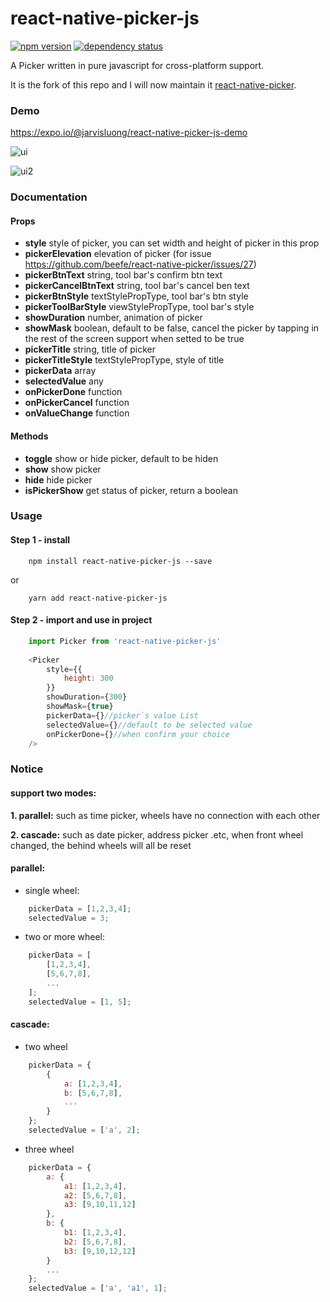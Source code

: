 # react-native-picker-js

[![npm version](https://img.shields.io/badge/npm-1.1.2-blue.svg)](https://www.npmjs.com/package/react-native-picker-js) <a href="https://david-dm.org/beefe/react-native-picker"><img src="https://david-dm.org/beefe/react-native-picker.svg?style=flat-square" alt="dependency status"></a>

A Picker written in pure javascript for cross-platform support.

It is the fork of this repo and I will now maintain it [react-native-picker](https://github.com/beefe/react-native-picker).

### Demo

https://expo.io/@jarvisluong/react-native-picker-js-demo


![ui](./doc/ui.gif)

![ui2](./doc/ui2.jpg)

### Documentation

#### Props
- <b>style</b> style of picker, you can set width and height of picker in this prop
- <b>pickerElevation</b> elevation of picker (for issue https://github.com/beefe/react-native-picker/issues/27)
- <b>pickerBtnText</b> string, tool bar's confirm btn text
- <b>pickerCancelBtnText</b> string, tool bar's cancel ben text
- <b>pickerBtnStyle</b> textStylePropType, tool bar's btn style
- <b>pickerToolBarStyle</b> viewStylePropType, tool bar's style
- <b>showDuration</b> number, animation of picker
- <b>showMask</b> boolean, default to be false, cancel the picker by tapping in the rest of the screen support when setted to be true
- <b>pickerTitle</b> string, title of picker
- <b>pickerTitleStyle</b> textStylePropType, style of title
- <b>pickerData</b> array
- <b>selectedValue</b> any
- <b>onPickerDone</b> function
- <b>onPickerCancel</b> function
- <b>onValueChange</b> function

#### Methods
- <b>toggle</b> show or hide picker, default to be hiden
- <b>show</b> show picker
- <b>hide</b> hide picker
- <b>isPickerShow</b> get status of picker, return a boolean

### Usage

#### Step 1 - install

```
	npm install react-native-picker-js --save
```

or 

```
	yarn add react-native-picker-js
```

#### Step 2 - import and use in project

```javascript
	import Picker from 'react-native-picker-js'
	
	<Picker
		style={{
			height: 300
		}}
		showDuration={300}
		showMask={true}
		pickerData={}//picker`s value List
		selectedValue={}//default to be selected value
		onPickerDone={}//when confirm your choice
	/>
```

### Notice

#### support two modes:

<b>1. parallel:</b> such as time picker, wheels have no connection with each other

<b>2. cascade:</b> such as date picker, address picker .etc, when front wheel changed, the behind wheels will all be reset

#### parallel:

- single wheel:

```javascript
	pickerData = [1,2,3,4];
	selectedValue = 3;
```

- two or more wheel:

```javascript
	pickerData = [
		[1,2,3,4],
		[5,6,7,8],
		...
	];
	selectedValue = [1, 5];
```

#### cascade:

- two wheel

```javascript
	pickerData = {
		{
			a: [1,2,3,4],
			b: [5,6,7,8],
			...
		}
	};
	selectedValue = ['a', 2];
```

- three wheel

```javascript
	pickerData = {
		a: {
			a1: [1,2,3,4],
			a2: [5,6,7,8],
			a3: [9,10,11,12]
		},
		b: {
			b1: [1,2,3,4],
			b2: [5,6,7,8],
			b3: [9,10,12,12]
		}
		...
	};
	selectedValue = ['a', 'a1', 1];
```
